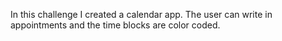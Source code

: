 In this challenge I created a calendar app. The user can write in appointments and the time blocks are color coded. 